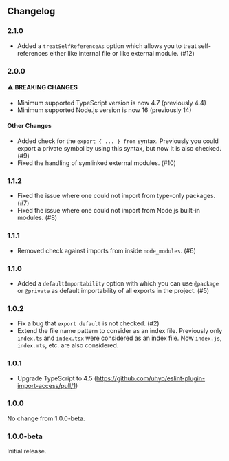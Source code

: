 ## Changelog

### 2.1.0

- Added a `treatSelfReferenceAs` option which allows you to treat self-references either like internal file or like external module. (#12)

### 2.0.0

#### :warning: BREAKING CHANGES
- Minimum supported TypeScript version is now 4.7 (previously 4.4)
- Minimum supported Node.js version is now 16 (previously 14)

#### Other Changes

- Added check for the `export { ... } from` syntax. Previously you could export a private symbol by using this syntax, but now it is also checked. (#9)
- Fixed the handling of symlinked external modules. (#10)

### 1.1.2

- Fixed the issue where one could not import from type-only packages. (#7)
- Fixed the issue where one could not import from Node.js built-in modules. (#8)

### 1.1.1

- Removed check against imports from inside `node_modules`. (#6)

### 1.1.0

- Added a `defaultImportability` option with which you can use `@package` or `@private` as default importability of all exports in the project. (#5)

### 1.0.2

- Fix a bug that `export default` is not checked. (#2)
- Extend the file name pattern to consider as an index file. Previously only `index.ts` and `index.tsx` were considered as an index file. Now `index.js`, `index.mts`, etc. are also considered.

### 1.0.1

- Upgrade TypeScript to 4.5 (https://github.com/uhyo/eslint-plugin-import-access/pull/1)

### 1.0.0

No change from 1.0.0-beta.

### 1.0.0-beta

Initial release.

